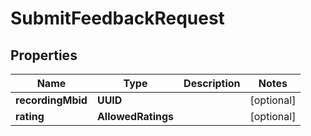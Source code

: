 

# SubmitFeedbackRequest


## Properties

| Name | Type | Description | Notes |
|------------ | ------------- | ------------- | -------------|
|**recordingMbid** | **UUID** |  |  [optional] |
|**rating** | **AllowedRatings** |  |  [optional] |



